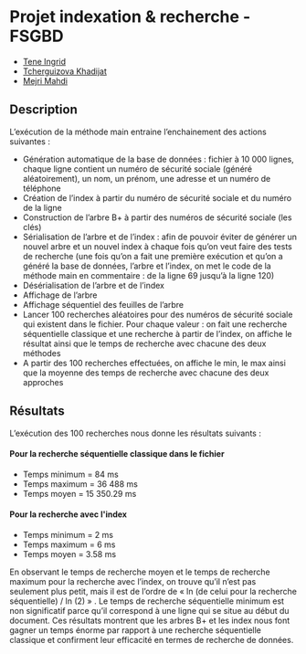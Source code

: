 # Projet indexation & recherche - FSGBD

* [Tene Ingrid](https://github.com/IngridTENE/)
* [Tcherguizova Khadijat](https://github.com/TKhadija/)
* [Mejri Mahdi](https://github.com/Mahdi-MEJRI/)

## Description 
L’exécution de la méthode main entraine l’enchainement des actions suivantes :
-	Génération automatique de la base de données : fichier à 10 000 lignes, chaque ligne contient un numéro de sécurité sociale (généré aléatoirement), un nom, un prénom, une adresse et un numéro de téléphone 
-	Création de l’index à partir du numéro de sécurité sociale et du numéro de la ligne
- Construction de l’arbre B+ à partir des numéros de sécurité sociale (les clés)
-	Sérialisation de l’arbre et de l’index : afin de pouvoir éviter de générer un nouvel arbre et un nouvel index à chaque fois qu’on veut faire des tests de recherche (une fois qu’on a fait une première exécution et qu’on a généré la base de données, l’arbre et l’index, on met le code de la méthode main en commentaire : de la ligne 69 jusqu’à la ligne 120)
-	Désérialisation de l’arbre et de l’index
-	Affichage de l’arbre 
-	Affichage séquentiel des feuilles de l’arbre 
-	Lancer 100 recherches aléatoires pour des numéros de sécurité sociale qui existent dans le fichier. Pour chaque valeur :  on fait une recherche séquentielle classique et une recherche à partir de l’index, on affiche le résultat ainsi que le temps de recherche avec chacune des deux méthodes
-	A partir des 100 recherches effectuées, on affiche le min, le max ainsi que la moyenne des temps de recherche avec chacune des deux approches 

## Résultats 
L’exécution des 100 recherches nous donne les résultats suivants :
#### Pour la recherche séquentielle classique dans le fichier 
-	Temps minimum = 84 ms
-	Temps maximum = 36 488 ms
-	Temps moyen = 15 350.29 ms
#### Pour la recherche avec l'index 
-	Temps minimum = 2 ms
-	Temps maximum = 6 ms
-	Temps moyen = 3.58 ms    

En observant le temps de recherche moyen et le temps de recherche maximum pour la recherche avec l’index, on trouve qu’il n’est pas seulement plus petit, mais il est de l’ordre de « ln (de celui pour la recherche séquentielle) / ln (2) » . Le temps de recherche séquentielle minimum est non significatif parce qu’il correspond à une ligne qui se situe au début du document. 
Ces résultats montrent que les arbres B+ et les index nous font gagner un temps énorme par rapport à une recherche séquentielle classique et confirment leur efficacité en termes de recherche de données.      

